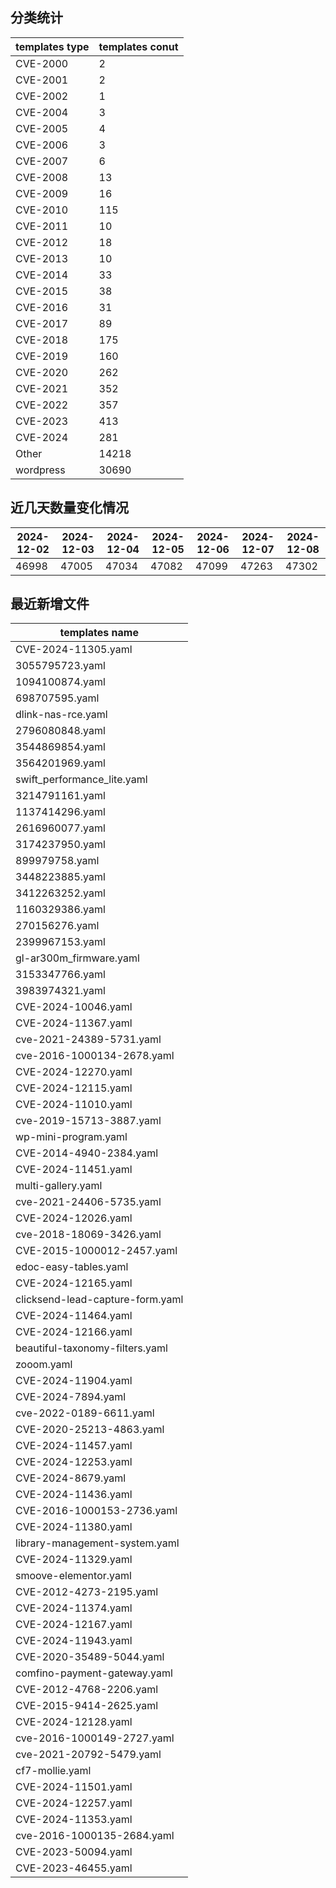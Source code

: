 ## 分类统计
| templates type | templates conut | 
| --- | --- |
| CVE-2000 | 2 |
| CVE-2001 | 2 |
| CVE-2002 | 1 |
| CVE-2004 | 3 |
| CVE-2005 | 4 |
| CVE-2006 | 3 |
| CVE-2007 | 6 |
| CVE-2008 | 13 |
| CVE-2009 | 16 |
| CVE-2010 | 115 |
| CVE-2011 | 10 |
| CVE-2012 | 18 |
| CVE-2013 | 10 |
| CVE-2014 | 33 |
| CVE-2015 | 38 |
| CVE-2016 | 31 |
| CVE-2017 | 89 |
| CVE-2018 | 175 |
| CVE-2019 | 160 |
| CVE-2020 | 262 |
| CVE-2021 | 352 |
| CVE-2022 | 357 |
| CVE-2023 | 413 |
| CVE-2024 | 281 |
| Other | 14218 |
| wordpress | 30690 |
## 近几天数量变化情况
|2024-12-02 | 2024-12-03 | 2024-12-04 | 2024-12-05 | 2024-12-06 | 2024-12-07 | 2024-12-08|
|--- | ------ | ------ | ------ | ------ | ------ | ---|
|46998 | 47005 | 47034 | 47082 | 47099 | 47263 | 47302|
## 最近新增文件
| templates name | 
| --- |
| CVE-2024-11305.yaml |
| 3055795723.yaml |
| 1094100874.yaml |
| 698707595.yaml |
| dlink-nas-rce.yaml |
| 2796080848.yaml |
| 3544869854.yaml |
| 3564201969.yaml |
| swift_performance_lite.yaml |
| 3214791161.yaml |
| 1137414296.yaml |
| 2616960077.yaml |
| 3174237950.yaml |
| 899979758.yaml |
| 3448223885.yaml |
| 3412263252.yaml |
| 1160329386.yaml |
| 270156276.yaml |
| 2399967153.yaml |
| gl-ar300m_firmware.yaml |
| 3153347766.yaml |
| 3983974321.yaml |
| CVE-2024-10046.yaml |
| CVE-2024-11367.yaml |
| cve-2021-24389-5731.yaml |
| cve-2016-1000134-2678.yaml |
| CVE-2024-12270.yaml |
| CVE-2024-12115.yaml |
| CVE-2024-11010.yaml |
| cve-2019-15713-3887.yaml |
| wp-mini-program.yaml |
| CVE-2014-4940-2384.yaml |
| CVE-2024-11451.yaml |
| multi-gallery.yaml |
| cve-2021-24406-5735.yaml |
| CVE-2024-12026.yaml |
| cve-2018-18069-3426.yaml |
| CVE-2015-1000012-2457.yaml |
| edoc-easy-tables.yaml |
| CVE-2024-12165.yaml |
| clicksend-lead-capture-form.yaml |
| CVE-2024-11464.yaml |
| CVE-2024-12166.yaml |
| beautiful-taxonomy-filters.yaml |
| zooom.yaml |
| CVE-2024-11904.yaml |
| CVE-2024-7894.yaml |
| cve-2022-0189-6611.yaml |
| CVE-2020-25213-4863.yaml |
| CVE-2024-11457.yaml |
| CVE-2024-12253.yaml |
| CVE-2024-8679.yaml |
| CVE-2024-11436.yaml |
| CVE-2016-1000153-2736.yaml |
| CVE-2024-11380.yaml |
| library-management-system.yaml |
| CVE-2024-11329.yaml |
| smoove-elementor.yaml |
| CVE-2012-4273-2195.yaml |
| CVE-2024-11374.yaml |
| CVE-2024-12167.yaml |
| CVE-2024-11943.yaml |
| CVE-2020-35489-5044.yaml |
| comfino-payment-gateway.yaml |
| CVE-2012-4768-2206.yaml |
| CVE-2015-9414-2625.yaml |
| CVE-2024-12128.yaml |
| cve-2016-1000149-2727.yaml |
| cve-2021-20792-5479.yaml |
| cf7-mollie.yaml |
| CVE-2024-11501.yaml |
| CVE-2024-12257.yaml |
| CVE-2024-11353.yaml |
| cve-2016-1000135-2684.yaml |
| CVE-2023-50094.yaml |
| CVE-2023-46455.yaml |
